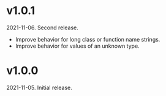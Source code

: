 # v1.0.1

2021-11-06. Second release.

+ Improve behavior for long class or function name strings.
+ Improve behavior for values of an unknown type.

# v1.0.0

2021-11-05. Initial release.
